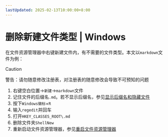 ```yaml
---
lastUpdated: 2025-02-13T10:00:00+8:00
---
```


# 删除新建文件类型 | Windows

在文件资源管理器中右键新建文件内，有不需要的文件类型。本文以`markdown`文件为例：

> [!CAUTION]
> 警告：请勿随意修改注册表，对注册表的随意修改会导致不可预知的问题

1. 右键空白位置->`新建`->`markdown`文件
2. 记住文件的后缀名`.md`。若不显示后缀名，参见[显示后缀名和隐藏文件](/Windows/Extension)
3. 按下`Windows徽标`+`R`
4. 输入`regedit`并回车
5. 打开`HKEY_CLASSES_ROOT\.md`
6. 删除文件夹`ShellNew`
7. 重新启动文件资源管理器，参见[重启文件资源管理器](/Windows/RestartFileExplorer)
